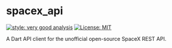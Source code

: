 # spacex_api

[![style: very good analysis][very_good_analysis_badge]][very_good_analysis_link]
[![License: MIT][license_badge]][license_link]

A Dart API client for the unofficial open-source SpaceX REST API.

[license_badge]: https://img.shields.io/badge/license-MIT-blue.svg
[license_link]: https://opensource.org/licenses/MIT
[very_good_analysis_badge]: https://img.shields.io/badge/style-very_good_analysis-B22C89.svg
[very_good_analysis_link]: https://pub.dev/packages/very_good_analysis
